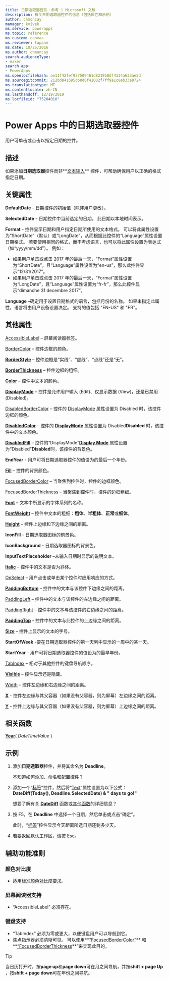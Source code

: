 ```yaml
---
title: 日期选取器控件：参考 | Microsoft 文档
description: 有关日期选取器控件的信息（包括属性和示例）
author: chmoncay
manager: kvivek
ms.service: powerapps
ms.topic: reference
ms.custom: canvas
ms.reviewer: tapanm
ms.date: 10/25/2016
ms.author: chmoncay
search.audienceType:
- maker
search.app:
- PowerApps
ms.openlocfilehash: ae11f42fef927509461d8219b8df4134a633ae5d
ms.sourcegitcommit: 212bd841595db0d6f41002f7ff9a1c8eb33a0724
ms.translationtype: MT
ms.contentlocale: zh-CN
ms.lasthandoff: 12/19/2019
ms.locfileid: "75204010"
---
```

# <a name="date-picker-control-in-power-apps"></a>Power Apps 中的日期选取器控件
用户可单击或点击以指定日期的控件。

## <a name="description"></a>描述
如果添加**日期选取器**控件而非**[文本输入](control-text-input.md)** 控件，可帮助确保用户以正确的格式指定日期。

## <a name="key-properties"></a>关键属性
**DefaultDate** - 日期控件的初始值（除非用户更改）。

**SelectedDate** - 日期控件中当前选定的日期。  此日期以本地时间表示。

**Format** - 控件显示日期和用户指定日期所使用的文本格式。 可以将此属性设置为“ShortDate”（默认）或“LongDate”，从而根据此控件的“Language”属性设置日期格式。 若要使用相同的格式，而不考虑语言，也可以将此属性设置为表达式（如“yyyy/mm/dd”）。 例如：

* 如果用户单击或点击 2017 年的最后一天，“Format”属性设置为“ShortDate”，且“Language”属性设置为“en-us”，那么此控件显示“12/31/2017”。
* 如果用户单击或点击 2017 年的最后一天，“Format”属性设置为“LongDate”，且“Language”属性设置为“fr-fr”，那么此控件显示“dimanche 31 decembre 2017”。

**Language** –确定用于设置日期格式的语言，包括月份的名称。 如果未指定此属性，语言将由用户设备设置决定。 支持的值包括 "EN-US" 和 "FR"。

## <a name="additional-properties"></a>其他属性
[AccessibleLabel](properties-accessibility.md) – 屏幕阅读器标签。

[BorderColor](properties-color-border.md) – 控件边框的颜色。

**[BorderStyle](properties-color-border.md)** – 控件边框是“实线”、“虚线”、“点线”还是“无”。

**[BorderThickness](properties-color-border.md)** – 控件边框的粗细。

**[Color](properties-color-border.md)** – 控件中文本的颜色。

**[DisplayMode](properties-core.md)** – 控件是允许用户输入 (Edit)、仅显示数据 (View)，还是已禁用 (Disabled)。

[DisabledBorderColor](properties-color-border.md) – 控件的 [DisplayMode](properties-core.md) 属性设置为 Disabled 时，该控件边框的颜色。

**[DisabledColor](properties-color-border.md)** – 控件的 **[DisplayMode](properties-core.md)** 属性设置为 Disabled**Disabled** 时，该控件中的文本颜色。

**[DisabledFill](properties-color-border.md)** – 控件的“DisplayMode”**[Display Mode](properties-core.md)** 属性设置为“Disabled”**Disabled**时，该控件的背景色。

**EndYear** - 用户可将日期选取器控件的值设为的最后一个年份。

**[Fill](properties-color-border.md)** – 控件的背景颜色。

[FocusedBorderColor](properties-color-border.md) – 当聚焦到控件时，控件的边框颜色。

[FocusedBorderThickness](properties-color-border.md) – 当聚焦到控件时，控件的边框粗细。

**[Font](properties-text.md)** – 文本中所显示的字体系列的名称。

**[FontWeight](properties-text.md)** – 控件中文本的粗细：**粗体**、**半粗体**、**正常**或**细体**。

**[Height](properties-size-location.md)** – 控件上边缘和下边缘之间的距离。

**IconFill** - 日期选取器图标的前景色。

**IconBackground** - 日期选取器图标的背景色。

**InputTextPlaceholder** –未输入日期时显示的说明文本。

**[Italic](properties-text.md)** – 控件中的文本是否为斜体。

[OnSelect](properties-core.md) – 用户点击或单击某个控件时应用响应的方式。

**[PaddingBottom](properties-size-location.md)** – 控件中的文本与该控件下边缘之间的距离。

[PaddingLeft](properties-size-location.md) – 控件中的文本与该控件的左边缘之间的距离。

[PaddingRight](properties-size-location.md) – 控件中的文本与该控件的右边缘之间的距离。

**[PaddingTop](properties-size-location.md)** - 控件中的文本与此控件的上边缘之间的距离。

**[Size](properties-text.md)** – 控件上显示的文本的字号。

**StartOfWeek** -要在日期选取器控件的第一天列中显示的一周中的某一天。

**StartYear** - 用户可将日期选取器控件的值设为的最早年份。

[TabIndex](properties-accessibility.md) – 相对于其他控件的键盘导航顺序。

**[Visible](properties-core.md)** – 控件显示还是隐藏。

[Width](properties-size-location.md) – 控件左边缘和右边缘之间的距离。

**[X](properties-size-location.md)** - 控件左边缘与其父容器（如果没有父容器，则为屏幕）左边缘之间的距离。

**[Y](properties-size-location.md)** - 控件上边缘与其父容器（如果没有父容器，则为屏幕）上边缘之间的距离。

## <a name="related-functions"></a>相关函数
**[Year](../functions/function-datetime-parts.md)**( *DateTimeValue* )

## <a name="example"></a>示例
1. 添加**日期选取器**控件，并将其命名为 **Deadline**。

    不知道如何[添加、命名和配置控件](../add-configure-controls.md)？
2. 添加一个“[标签](control-text-box.md)”控件，然后将“[Text](properties-core.md)”属性设置为以下公式：
   <br>**DateDiff(Today(), Deadline.SelectedDate) & " days to go!"**

    想要了解有关 **[DateDiff](../functions/function-dateadd-datediff.md)** 函数或[其他函数](../formula-reference.md)的详细信息？
3. 按 F5，在 **Deadline** 中选择一个日期，然后单击或点击“确定”。

    此时，“[标签](control-text-box.md)”控件显示今天距离所选日期还剩多少天。
4. 若要返回默认工作区，请按 Esc。


## <a name="accessibility-guidelines"></a>辅助功能准则
### <a name="color-contrast"></a>颜色对比度
* 适用[标准颜色对比度要求](../accessible-apps-color.md)。

### <a name="screen-reader-support"></a>屏幕阅读器支持
* “AccessibleLabel”**[](properties-accessibility.md)** 必须存在。

### <a name="keyboard-support"></a>键盘支持
* “TabIndex”**[](properties-accessibility.md)** 必须为零或更大，以便键盘用户可以导航到它。
* 焦点指示器必须清晰可见。 可以使用**[“FocusedBorderColor”](properties-color-border.md)** 和**[“FocusedBorderThickness](properties-color-border.md)**”来实现此目的。

> [!TIP]
> 当日历打开时，按**page up**和**page down**可在月之间导航，并按**shift + page Up** ，按**shift + page down**可在年份之间导航。
